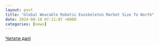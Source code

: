 ```yaml
---
layout: post
title: "Global Wearable Robotic Exoskeleton Market Size To Worth"
date: 2024-08-10 07:11:07 +0000
categories: [news]
---
```


[Читати далі](https://www.globenewswire.com/news-release/2024/08/09/2927811/0/en/Global-Wearable-Robotic-Exoskeleton-Market-Size-To-Worth-USD-41-48-Billion-By-2033-CAGR-of-42-17.html)
